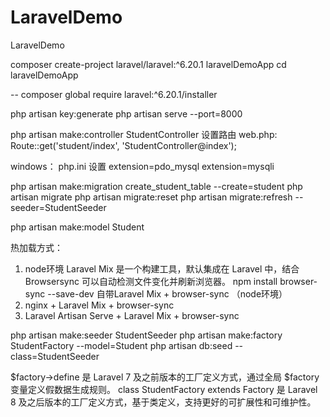 # LaravelDemo
LaravelDemo

composer create-project laravel/laravel:^6.20.1 laravelDemoApp
cd laravelDemoApp

-- composer global require laravel:^6.20.1/installer

php artisan key:generate
php artisan serve  --port=8000


php artisan make:controller StudentController
设置路由 web.php: Route::get('student/index', 'StudentController@index');  

windows： php.ini 设置
extension=pdo_mysql
extension=mysqli

php artisan make:migration create_student_table --create=student
php artisan migrate
php artisan migrate:reset
php artisan migrate:refresh --seeder=StudentSeeder

php artisan make:model Student




热加载方式：
1. node环境 Laravel Mix 是一个构建工具，默认集成在 Laravel 中，结合 Browsersync 可以自动检测文件变化并刷新浏览器。
   npm install browser-sync --save-dev
   自带Laravel Mix + browser-sync （node环境）
2. nginx + Laravel Mix + browser-sync
3. Laravel Artisan Serve + Laravel Mix + browser-sync 


php artisan make:seeder StudentSeeder
php artisan make:factory StudentFactory --model=Student
php artisan db:seed --class=StudentSeeder

$factory->define 是 Laravel 7 及之前版本的工厂定义方式，通过全局 $factory 变量定义假数据生成规则。
class StudentFactory extends Factory 是 Laravel 8 及之后版本的工厂定义方式，基于类定义，支持更好的可扩展性和可维护性。

